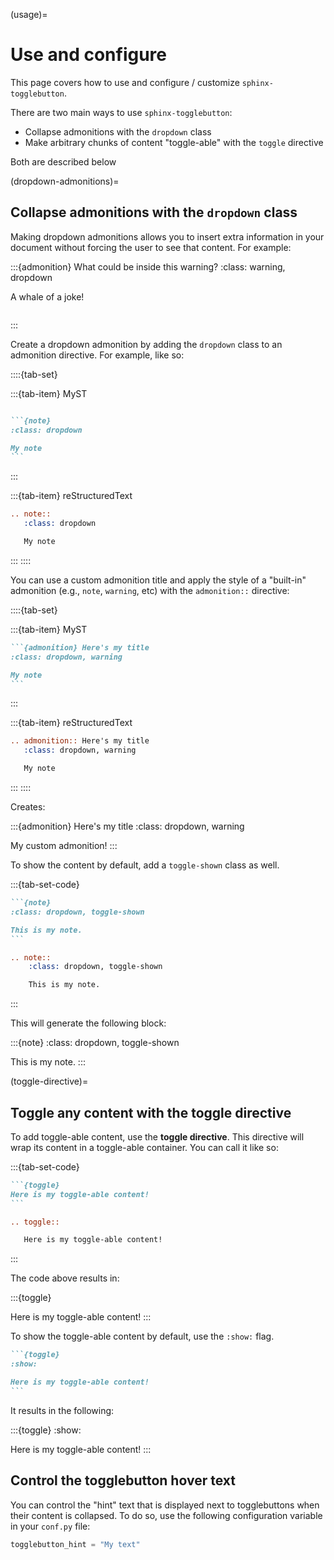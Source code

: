 (usage)=
# Use and configure

This page covers how to use and configure / customize `sphinx-togglebutton`.

There are two main ways to use `sphinx-togglebutton`:

- Collapse admonitions with the `dropdown` class
- Make arbitrary chunks of content "toggle-able" with the `toggle` directive

Both are described below

(dropdown-admonitions)=
## Collapse admonitions with the `dropdown` class

Making dropdown admonitions allows you to insert extra information in your document
without forcing the user to see that content. For example:

:::{admonition} What could be inside this warning?
:class: warning, dropdown

A whale of a joke!

```{image} https://media.giphy.com/media/FaKV1cVKlVRxC/giphy.gif
```
:::

Create a dropdown admonition by adding the `dropdown` class to an admonition directive.
For example, like so:

::::{tab-set}

:::{tab-item} MyST

````md

```{note}
:class: dropdown

My note
```
````

:::

:::{tab-item} reStructuredText

```rst
.. note::
   :class: dropdown

   My note
```

:::
::::

You can use a custom admonition title and apply the style of a "built-in"
admonition (e.g., `note`, `warning`, etc) with the `admonition::` directive:

::::{tab-set}

:::{tab-item} MyST

````md
```{admonition} Here's my title
:class: dropdown, warning

My note
```
````

:::

:::{tab-item} reStructuredText

```rst
.. admonition:: Here's my title
   :class: dropdown, warning

   My note
```

:::
::::

Creates:

:::{admonition} Here's my title
:class: dropdown, warning

My custom admonition!
:::

To show the content by default, add a `toggle-shown` class as well.

:::{tab-set-code}

````markdown
```{note}
:class: dropdown, toggle-shown

This is my note.
```
````

```rst
.. note::
    :class: dropdown, toggle-shown

    This is my note.
```

:::

This will generate the following block:

:::{note}
:class: dropdown, toggle-shown

This is my note.
:::

(toggle-directive)=
## Toggle any content with the toggle directive

To add toggle-able content, use the **toggle directive**. This directive
will wrap its content in a toggle-able container. You can call it like so:

:::{tab-set-code}

````markdown
```{toggle}
Here is my toggle-able content!
```
````

```rst
.. toggle::

   Here is my toggle-able content!
```

:::


The code above results in:

:::{toggle}

Here is my toggle-able content!
:::

To show the toggle-able content by default, use the `:show:` flag.

````markdown
```{toggle}
:show:

Here is my toggle-able content!
```
````

It results in the following:

:::{toggle}
:show:

Here is my toggle-able content!
:::

## Control the togglebutton hover text

You can control the "hint" text that is displayed next to togglebuttons when
their content is collapsed. To do so, use the following configuration variable
in your `conf.py` file:

```python
togglebutton_hint = "My text"
```
